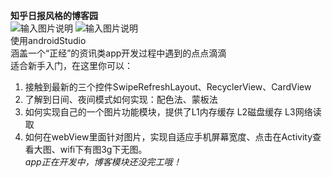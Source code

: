 **知乎日报风格的博客园**  
![输入图片说明](http://git.oschina.net/uploads/images/2015/0606/105040_3af12226_331643.png "在这里输入图片标题")
![输入图片说明](http://git.oschina.net/uploads/images/2015/0606/105100_6ddfbaf5_331643.png "在这里输入图片标题")  
使用androidStudio  
涵盖一个“正经”的资讯类app开发过程中遇到的点点滴滴  
适合新手入门，在这里你可以：  
1. 接触到最新的三个控件SwipeRefreshLayout、RecyclerView、CardView  
2. 了解到日间、夜间模式如何实现：配色法、蒙板法  
3. 如何实现自己的一个图片功能模块，提供了L1内存缓存 L2磁盘缓存 L3网络读取  
4. 如何在webView里面针对图片，实现自适应手机屏幕宽度、点击在Activity查看大图、wifi下有图3g下无图。  
_app正在开发中，博客模块还没完工哦！_